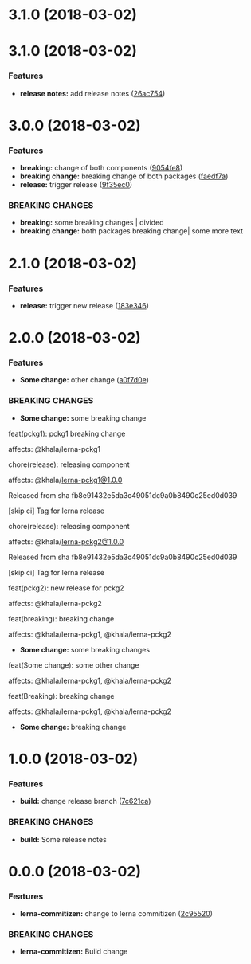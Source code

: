 <a name="3.1.0"></a>
# 3.1.0 (2018-03-02)



<a name="3.1.0"></a>
# 3.1.0 (2018-03-02)


### Features

* **release notes:** add release notes ([26ac754](https://github.com/karelhala/lerna-example/commit/26ac754))



<a name="3.0.0"></a>
# 3.0.0 (2018-03-02)


### Features

* **breaking:** change of both components ([9054fe8](https://github.com/karelhala/lerna-example/commit/9054fe8))
* **breaking change:** breaking change of both packages ([faedf7a](https://github.com/karelhala/lerna-example/commit/faedf7a))
* **release:** trigger release ([9f35ec0](https://github.com/karelhala/lerna-example/commit/9f35ec0))


### BREAKING CHANGES

* **breaking:** some breaking changes | divided
* **breaking change:** both packages breaking change| some more text



<a name="2.1.0"></a>
# 2.1.0 (2018-03-02)


### Features

* **release:** trigger new release ([183e346](https://github.com/karelhala/lerna-example/commit/183e346))



<a name="2.0.0"></a>
# 2.0.0 (2018-03-02)


### Features

* **Some change:** other change ([a0f7d0e](https://github.com/karelhala/lerna-example/commit/a0f7d0e))


### BREAKING CHANGES

* **Some change:** some breaking change

feat(pckg1): pckg1 breaking change

affects: @khala/lerna-pckg1

chore(release): releasing component

affects: @khala/lerna-pckg1@1.0.0

Released from sha fb8e91432e5da3c49051dc9a0b8490c25ed0d039

[skip ci]
Tag for lerna release

chore(release): releasing component

affects: @khala/lerna-pckg2@1.0.0

Released from sha fb8e91432e5da3c49051dc9a0b8490c25ed0d039

[skip ci]
Tag for lerna release

feat(pckg2): new release for pckg2

affects: @khala/lerna-pckg2

feat(breaking): breaking change

affects: @khala/lerna-pckg1, @khala/lerna-pckg2
* **Some change:** some breaking changes

feat(Some change): some other change

affects: @khala/lerna-pckg1, @khala/lerna-pckg2

feat(Breaking): breaking change

affects: @khala/lerna-pckg1, @khala/lerna-pckg2
* **Some change:** breaking change



<a name="1.0.0"></a>
# 1.0.0 (2018-03-02)


### Features

* **build:** change release branch ([7c621ca](https://github.com/karelhala/lerna-example/commit/7c621ca))


### BREAKING CHANGES

* **build:** Some release notes



<a name="0.0.0"></a>
# 0.0.0 (2018-03-02)


### Features

* **lerna-commitizen:** change to lerna commitizen ([2c95520](https://github.com/karelhala/lerna-example/commit/2c95520))


### BREAKING CHANGES

* **lerna-commitizen:** Build change



